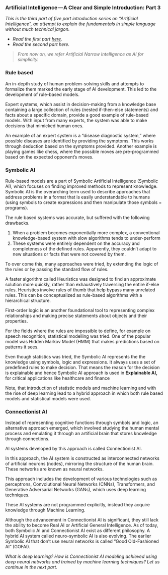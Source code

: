 ### Artificial Intelligence — A Clear and Simple Introduction: Part 3

_This is the third part of five part introduction series on “Artificial Intelligence”, an attempt to explain the fundamentals in simple language without much technical jargon._

- _Read the first part_ [_here_](https://medium.com/@anandasarangaram/artificial-intelligence-a-clear-and-simple-introduction-part-1-0d5cc0bcec96)_._
- _Read the second part here._

> _From now on, we refer Artificial Narrow Intelligence as AI for simplicity._

### Rule based

An in-depth study of human problem-solving skills and attempts to formalize them marked the early stage of AI development. This led to the development of rule-based models.

Expert systems, which assist in decision-making from a knowledge base containing a large collection of rules (nested if-then-else statements) and facts about a specific domain, provide a good example of rule-based models. With input from many experts, the system was able to make decisions that mimicked human ones.

An example of an expert system is a “disease diagnostic system,” where possible diseases are identified by providing the symptoms. This works through deduction based on the symptoms provided. Another example is playing games like chess, where the possible moves are pre-programmed based on the expected opponent’s moves.

### Symbolic AI

Rule-based models are a part of Symbolic Artificial Intelligence (Symbolic AI), which focuses on finding improved methods to represent knowledge. Symbolic AI is the overarching term used to describe approaches that address problems in a format that is easily understandable to humans (using symbols to create expressions and then manipulate those symbols = programs).

The rule based systems was accurate, but suffered with the following drawbacks.

1. When a problem becomes exponentially more complex, a conventional knowledge-based system with slow algorithms tends to under-perform
2. These systems were entirely dependent on the accuracy and completeness of the defined rules. Apparently, they couldn’t adapt to new situations or facts that were not covered by them.

To over come this, many approaches were tried, by extending the logic of the rules or by passing the standard flow of rules.

A faster algorithm called Heuristics was designed to find an approximate solution more quickly, rather than exhaustively traversing the entire if-else rules. Heuristics involve rules of thumb that help bypass many unrelated rules. This can be conceptualized as rule-based algorithms with a hierarchical structure.

First-order logic is an another foundational tool to representing complex relationships and making precise statements about objects and their properties.

For the fields where the rules are impossible to define, for example on speech recognition, statistical modelling was tried. One of the popular model was Hidden Markov Model (HMM) that makes predictions based on patterns it sees.

Even though statistics was tried, the Symbolic AI represents the the knowledge using symbols, logic and expressions. It always uses a set of predefined rules to make decision. That means the reason for the decision is explainable and hence Symbolic AI approach is used in **Explainable AI,** for critical applications like healthcare and finance

Note, that introduction of statistic models and machine learning and with the rise of deep learning lead to a hybrid approach in which both rule based models and statistical models were used.

### Connectionist AI

Instead of representing cognitive functions through symbols and logic, an alternative approach emerged, which involved studying the human mental process and emulating it through an artificial brain that stores knowledge through connections.

AI systems developed by this approach is called Connectionist AI.

In this approach, the AI system is constructed as interconnected networks of artificial neurons (nodes), mirroring the structure of the human brain. These networks are known as neural networks.

This approach includes the development of various technologies such as perceptrons, Convolutional Neural Networks (CNNs), Transformers, and Generative Adversarial Networks (GANs), which uses deep learning techniques.

These AI systems are not programmed explicitly, instead they acquire knowledge through Machine Learning.

Although the advancement in Connectionist AI is significant, they still lack the ability to become Real AI or Artificial General Intelligence. As of today, both Symbolic AI and Connectionist AI exist as different philosophy. A hybrid AI system called neuro-symbolic AI is also evolving. The earlier Symbolic AI that don’t use neural networks is called “Good Old-Fashioned AI” (GOFAI).

_What is deep learning? How is Connectionist AI modeling achieved using deep neural networks and trained by machine learning techniques? Let us continue in the next part._
